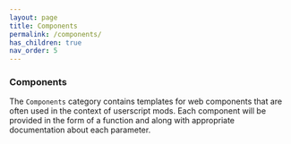 ```yaml
---
layout: page
title: Components
permalink: /components/
has_children: true
nav_order: 5
---
```


### Components

The `Components` category contains templates for web components that are often used in the context of userscript mods. Each component will be provided in the form of a function and along with appropriate documentation about each parameter.